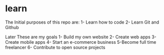 # learn
The Initial purposes of this repo are:
1- Learn how to code
2- Learn Git and Github

Later These are my goals
1- Build my own website
2- Create web apps
3- Create mobile apps
4- Start an e-commerce business
5-Become full time freelancer
6- Contribute to open source projects

